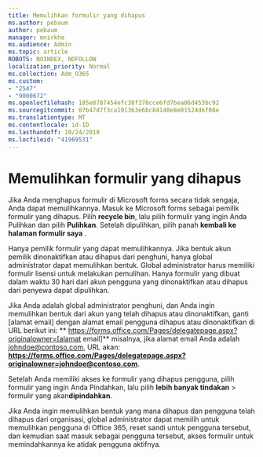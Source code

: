 ```yaml
---
title: Memulihkan formulir yang dihapus
ms.author: pebaum
author: pebaum
manager: mnirkhe
ms.audience: Admin
ms.topic: article
ROBOTS: NOINDEX, NOFOLLOW
localization_priority: Normal
ms.collection: Adm_O365
ms.custom:
- "2547"
- "9000672"
ms.openlocfilehash: 185e8787454efc38f378cce6fd7bea06d453bc92
ms.sourcegitcommit: 07b47d7f3ca191363e6bc84140e8e01524d6f08e
ms.translationtype: MT
ms.contentlocale: id-ID
ms.lasthandoff: 10/24/2019
ms.locfileid: "41969531"
---
```

# <a name="restore-a-deleted-form"></a>Memulihkan formulir yang dihapus

Jika Anda menghapus formulir di Microsoft forms secara tidak sengaja, Anda dapat memulihkannya. Masuk ke Microsoft forms sebagai pemilik formulir yang dihapus. Pilih **recycle bin**, lalu pilih formulir yang ingin Anda Pulihkan dan pilih **Pulihkan**. Setelah dipulihkan, pilih panah **kembali ke halaman formulir saya** .

Hanya pemilik formulir yang dapat memulihkannya. Jika bentuk akun pemilik dinonaktifkan atau dihapus dari penghuni, hanya global administrator dapat memulihkan bentuk. Global administrator harus memiliki formulir lisensi untuk melakukan pemulihan. Hanya formulir yang dibuat dalam waktu 30 hari dari akun pengguna yang dinonaktifkan atau dihapus dari penyewa dapat dipulihkan.

Jika Anda adalah global administrator penghuni, dan Anda ingin memulihkan bentuk dari akun yang telah dihapus atau dinonaktifkan, ganti [alamat email] dengan alamat email pengguna dihapus atau dinonaktifkan di URL berikut ini: ** https://forms.office.com/Pages/delegatepage.aspx?originalowner=[alamat email]** misalnya, jika alamat email Anda adalah johndoe@contoso.com, URL akan: **https://forms.office.com/Pages/delegatepage.aspx?originalowner=johndoe@contoso.com**. 

Setelah Anda memiliki akses ke formulir yang dihapus pengguna, pilih formulir yang ingin Anda Pindahkan, lalu pilih **lebih banyak tindakan** > formulir yang akan**dipindahkan**.

Jika Anda ingin memulihkan bentuk yang mana dihapus dan pengguna telah dihapus dari organisasi, global administrator dapat memilih untuk memulihkan pengguna di Office 365, reset sandi untuk pengguna tersebut, dan kemudian saat masuk sebagai pengguna tersebut, akses formulir untuk memindahkannya ke atidak pengguna aktifnya. 